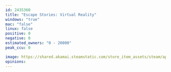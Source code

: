 ```yaml
---
id: 2435360
title: "Escape Stories: Virtual Reality"
windows: "true"
mac: "false"
linux: false
positive: 0
negative: 0
estimated_owners: "0 - 20000"
peak_ccu: 0

image: https://shared.akamai.steamstatic.com/store_item_assets/steam/apps/2435360/header.jpg?t=1715948320
opinions:
---
```

